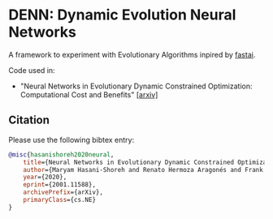 # DENN: Dynamic Evolution Neural Networks

A framework to experiment with Evolutionary Algorithms inpired by [fastai](https://github.com/fastai/fastai).

Code used in:
- "Neural Networks in Evolutionary Dynamic Constrained Optimization: Computational Cost and Benefits" [[arxiv]](https://arxiv.org/abs/2001.11588)

## Citation

Please use the following bibtex entry:
```bibtex
@misc{hasanishoreh2020neural,
    title={Neural Networks in Evolutionary Dynamic Constrained Optimization: Computational Cost and Benefits},
    author={Maryam Hasani-Shoreh and Renato Hermoza Aragonés and Frank Neumann},
    year={2020},
    eprint={2001.11588},
    archivePrefix={arXiv},
    primaryClass={cs.NE}
}
```
